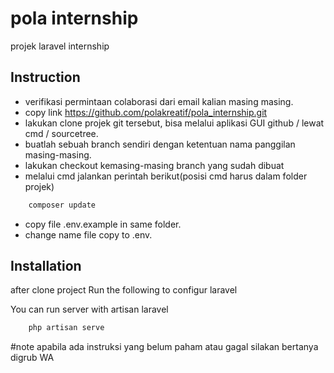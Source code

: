 # pola internship
 projek laravel internship

## Instruction
- verifikasi permintaan colaborasi dari email kalian masing masing.
- copy link https://github.com/polakreatif/pola_internship.git
- lakukan clone projek git tersebut, bisa melalui aplikasi GUI github / lewat cmd / sourcetree.
- buatlah sebuah branch sendiri dengan ketentuan nama panggilan masing-masing.
- lakukan checkout kemasing-masing branch yang sudah dibuat
- melalui cmd jalankan perintah berikut(posisi cmd harus dalam folder projek)
```sh
    composer update
```
- copy file .env.example in same folder.
- change name file copy to .env.

## Installation

after clone project Run the following to configur laravel



You can run server with artisan laravel
```sh
    php artisan serve
```

#note
apabila ada instruksi yang belum paham atau gagal silakan bertanya digrub WA
